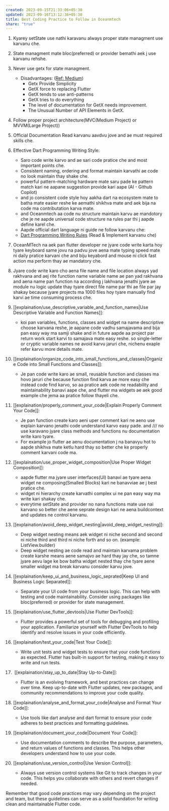 ```yaml
---
created: 2023-09-15T21:33:06+05:30
updated: 2023-09-16T13:12:36+05:30
title: Best Coding Practice to Follow in Oceanmtech
share: "true"
---
```


1. Kyarey setState use nathi karavanu always proper state managment use karvanu che.
2. State managment mate bloc(preferred) or provider bemathi aek j use karvanu rehshe.
3. Never use getx for state managment.
	- Disadvantages: ([Ref: Medium](https://shirsh94.medium.com/beyond-the-hype-the-untold-truth-about-getx-and-its-downsides-for-flutter-development-2c0b0b9b2fb5))
		 - Getx Provide Simplicity
		- GetX force to replacing Flutter
		- GetX tends to use anti-patterns
		- GetX tries to do everything
		- The level of documentation for GetX needs improvement.
		- The Unusual Number of API Elements in GetX.

4. Follow proper project architecture(MVC(Medium Project) or MVVM(Large Project))
5. Official Documentation Read karvanu aavdvu jove and ae must required skills che.
6. Effective Dart Programming Writing Style: 
	- Saro code write karvo and ae sari code pratice che and most important points che.
	- Consistent naming, ordering and format maintain karvathi ae code no look maintain thay shake che.
	- powerful pattern-matching hardware mate saru pade ke pattern match kari ne aapane suggestion provide kari aape (AI - Github Copilot)
	- and jo consistent code style hoy aakha dart na ecosystem mate to batha mate easier reshe ke aemathi shikhva mate and aek bija na code ma contributation karva mate.
	- and Oceanmtech aa code nu structure maintain karvu ae mandotory che je ne aapde universal code structure na rules par thi j aapde define karel che.
	- Aapde official dart language ni guide ne follow karvanu che:
	- [Dart Programming Writing Rules](https://dart.dev/effective-dart/style#formatting) (Read & Implement karvanu che)   
7. OceanMTech na aek pan flutter developer ne jyare code write karta hoy tyare keyboard same jovu na padvu jove aena mate typing speed mate ni daily pratice karvani che and biju keyabord and mouse ni click fast action ma perform thay ae mandatory che.
8. Jyare code write karo cho aena file name and file location always yad rakhvana and aej rite function name variable name ae pan yad rakhvana and aena name pan function na according j lakhvana jenathi jyare ae module nu logic update thay tyare direct file name par thi ae file par jay shakay because jyare projects ma 1000 files hoy tyare manually find karvi ae time consuming process che.
9. [[explaination/use_descriptive_variable_and_function_names|Use Descriptive Variable and Function Names]]:  
	- koi pan variables, functions, classes and widget na name descriptive choose karvana reshe, je aapane code vadhu samajavama and bija pan easy way ma samji shake and in future aapde aa project par return work start karvi to samajava mate easy reshe. so single-letter or cryptic variable names ne avoid karvu jaruri che, nichenu exaple refer karvu more details mate.
10. [[explaination/organize_code_into_small_functions_and_classes|Organize Code into Small Functions and Classes]]:
	- Je pan code write karo ae small, reusable function and classes ma hovo jaruri che because function find karva ae more easy che instead code find karvo, so aa pratice aek code ne readability and maintainability banavi aape che, and flutter ma widgets ae aek good example che jema aa pratice follow thayeli che.
11. [[explaination/properly_comment_your_code|Explain Properly Comment Your Code]]:
	-  Je pan function create karo aeni uper comment kari ne aeno use explain karvano jenathi code understand karvo easy pade. and /// no use karavano jyare class methods and functions nu documentation write karo tyare.
	- For example jo flutter ae aenu documentation j na banavyu hot to aapde shikhva mate ketlu hard thay so better che ke properly comment karvani code ma.
12. [[explaination/use_proper_widget_composition|Use Proper Widget Composition]]: 
	- aapde flutter ma jyare user interfaces(UI) banavi ae tyare aena widget ne composing(Smalled Blocks) kari ne banavviae ae j best pratice che.
	- widget ni hierarchy create karvathi complex ui ne pan easy way ma write kari shakay che. 
	- everytime setState and provider no nana functions mate use nai karvano so better che aene seprate design kari ne aena buildcontext and updates ne control karvanu.
13. [[explaination/avoid_deep_widget_nesting|avoid_deep_widget_nesting]]: 
	- Deep widget nesting means aek widget ni niche second and second ni niche third and third ni niche forth and so on. (example: ListView.builder)
	- Deep widget nesting ae code read and maintain karvama problem create karshe means aene samajvo ae hard thay jay che, so tamne jyare aevu lage ke bow batha widget nested thay che tyare aene smaller widget ma break karvanu consider karvu jove.
14. [[explaination/keep_ui_and_business_logic_seprated|Keep UI and Business Logic Separated]]: 
	- Separate your UI code from your business logic. This can help with testing and code maintainability. Consider using packages like bloc(preferred) or provider for state management.
15. [[explaination/use_flutter_devtools|Use Flutter DevTools]]: 
	- Flutter provides a powerful set of tools for debugging and profiling your application. Familiarize yourself with Flutter DevTools to help identify and resolve issues in your code efficiently.
16. [[explaination/test_your_code|Test Your Code]]:
	- Write unit tests and widget tests to ensure that your code functions as expected. Flutter has built-in support for testing, making it easy to write and run tests.
17.  [[explaination/stay_up_to_date|Stay Up-to-Date]]:
	- Flutter is an evolving framework, and best practices can change over time. Keep up-to-date with Flutter updates, new packages, and community recommendations to improve your code quality.
18. [[explaination/analyse_and_format_your_code|Analyse and Format Your Code]]:
	- Use tools like dart analyse and dart format to ensure your code adheres to best practices and formatting guidelines.
21. [[explaination/document_your_code|Document Your Code]]:
	- Use documentation comments to describe the purpose, parameters, and return values of functions and classes. This helps other developers understand how to use your code.
22. [[explaination/use_version_control|Use Version Control]]:
	- Always use version control systems like Git to track changes in your code. This helps you collaborate with others and revert changes if needed.
    
Remember that good code practices may vary depending on the project and team, but these guidelines can serve as a solid foundation for writing clean and maintainable Flutter code.
